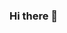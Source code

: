 ### Hi there 👋

<!--
**VIGHNESH1521/VIGHNESH1521** is a ✨ _special_ ✨ repository because its `README.md` (this file) appears on your GitHub profile.


Here are some ideas to get you started:

- 🌱 I’m currently learning Machine Learning, Data Analysis and Deep Learning
- 💬 Ask me about ML,Power BI
- 📫 How to reach me: vighneshsudhakar@gmail.com
- ⚡ Fun fact: I'm a night owl and an early bird too😂



![visitor badge](https://visitor-badge.glitch.me/badge?page_id=VIGHNESH1521.visitor-badge&left_color=red&right_color=green&left_text=VISITORS)

![VIGHNESH SUDHAKAR's GitHub stats](https://github-readme-stats.vercel.app/api?username=VIGHNESH1521&theme=nightowl&show_icons=true)
